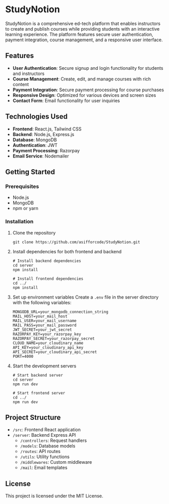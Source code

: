 # StudyNotion

StudyNotion is a comprehensive ed-tech platform that enables instructors to create and publish courses while providing students with an interactive learning experience. The platform features secure user authentication, payment integration, course management, and a responsive user interface.

## Features

- **User Authentication**: Secure signup and login functionality for students and instructors
- **Course Management**: Create, edit, and manage courses with rich content
- **Payment Integration**: Secure payment processing for course purchases
- **Responsive Design**: Optimized for various devices and screen sizes
- **Contact Form**: Email functionality for user inquiries

## Technologies Used

- **Frontend**: React.js, Tailwind CSS
- **Backend**: Node.js, Express.js
- **Database**: MongoDB
- **Authentication**: JWT
- **Payment Processing**: Razorpay
- **Email Service**: Nodemailer

## Getting Started

### Prerequisites

- Node.js
- MongoDB
- npm or yarn

### Installation

1. Clone the repository
   ```
   git clone https://github.com/asifforcode/StudyNotion.git
   ```

2. Install dependencies for both frontend and backend
   ```
   # Install backend dependencies
   cd server
   npm install

   # Install frontend dependencies
   cd ../
   npm install
   ```

3. Set up environment variables
   Create a `.env` file in the server directory with the following variables:
   ```
   MONGODB_URL=your_mongodb_connection_string
   MAIL_HOST=your_mail_host
   MAIL_USER=your_mail_username
   MAIL_PASS=your_mail_password
   JWT_SECRET=your_jwt_secret
   RAZORPAY_KEY=your_razorpay_key
   RAZORPAY_SECRET=your_razorpay_secret
   CLOUD_NAME=your_cloudinary_name
   API_KEY=your_cloudinary_api_key
   API_SECRET=your_cloudinary_api_secret
   PORT=4000
   ```

4. Start the development servers
   ```
   # Start backend server
   cd server
   npm run dev

   # Start frontend server
   cd ../
   npm run dev
   ```

## Project Structure

- `/src`: Frontend React application
- `/server`: Backend Express API
  - `/controllers`: Request handlers
  - `/models`: Database models
  - `/routes`: API routes
  - `/utils`: Utility functions
  - `/middlewares`: Custom middleware
  - `/mail`: Email templates

## License

This project is licensed under the MIT License.